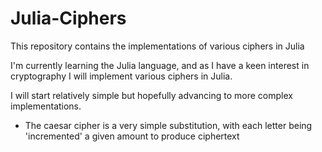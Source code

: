 # Julia-Ciphers
This repository contains the implementations of various ciphers in Julia

I'm currently learning the Julia language, and as I have a keen interest in cryptography I will implement various ciphers in Julia.

I will start relatively simple but hopefully advancing to more complex implementations.

* The caesar cipher is a very simple substitution, with each letter being 'incremented' a given amount to produce ciphertext
